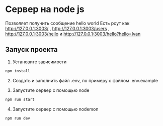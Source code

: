 # Сервер на node js

Позволяет получить сообщение hello world
Есть роут как http://127.0.0.1:3003/ , http://127.0.0.1:3003/users , http://127.0.0.1:3003/hello и http://127.0.0.1:3003/hello?hello=Ivan

## Запуск проекта

1. Установите зависимости

```bash
npm install
```

2. Создать и заполнить файл .env, по примеру с файлом .env.example

3. Запустите сервер с помощью node

```bash
npm run start
```

4. Запустите сервер с помощью nodemon

```bash
npm run dev
```
